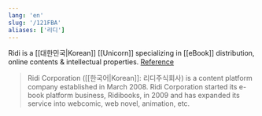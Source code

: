 ```yaml
---
lang: 'en'
slug: '/121FBA'
aliases: ['리디']
---
```


Ridi is a [[대한민국|Korean]] [[Unicorn]] specializing in [[eBook]] distribution, online contents & intellectual properties. [Reference](https://www.forbes.com/sites/catherinewang/2022/03/02/korean-webcomic-platform-ridi-hits-unicorn-status-with-gic-led-round/?sh=e0259024b7d3)

> Ridi Corporation ([[한국어|Korean]]: 리디주식회사) is a content platform company established in March 2008. Ridi Corporation started its e-book platform business, Ridibooks, in 2009 and has expanded its service into webcomic, web novel, animation, etc.
